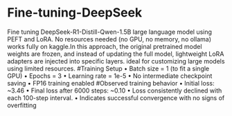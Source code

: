 # Fine-tuning-DeepSeek
Fine tuning DeepSeek-R1-Distill-Qwen-1.5B large language model using PEFT and LoRA. No resources needed (no GPU, no memory, no ollama) works fully on kaggle.In this approach, the original pretrained model weights are frozen, and instead of updating the full model, lightweight LoRA adapters are injected into specific layers. ideal for customizing large models using limited resources. 
#Training Setup
  •	Batch size = 1 (to fit a single GPU)
  •	Epochs = 3
  •	Learning rate = 1e-5
  •	No intermediate checkpoint saving
  •	FP16 training enabled
#Observed training behavior
  •	Initial loss: ~3.46
  •	Final loss after 6000 steps: ~0.10
  •	Loss consistently declined with each 100-step interval.
  •	Indicates successful convergence with no signs of overfitting
